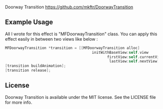 Doorway Transition
https://github.com/mkftr/DoorwayTransition

## Example Usage

All I wrote for this effect is "MFDoorwayTransition" class. 
You can apply this effect easily in between two views like below : 

``` objective-c
MFDoorwayTransition *transition = [[MFDoorwayTransition alloc] 
                                        initWithBaseView:self.view 
                                               firstView:self.currentView 
                                                lastView:self.nextView];
[transition buildAnimation];
[transition release];
```

## License

Doorway Transition is available under the MIT license. See the LICENSE file for more info.